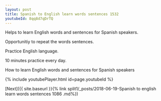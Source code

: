 ```yaml
---
layout: post
title: Spanish to English learn words sentences 1532 
youtubeId: 8qq8d7qDrTQ
---
```

 
 
Helps to learn English words and sentences for Spanish speakers.

Opportunitiy to repeat the words sentences. 

Practice English language. 
 
10 minutes practice every day. 
 
How to learn English words and sentences for Spanish speakers 
 
{% include youtubePlayer.html id=page.youtubeId %}
 
 
[Next]({{ site.baseurl }}{% link  split1/_posts/2018-06-19-Spanish to english learn words sentences 1086 .md%})
 

